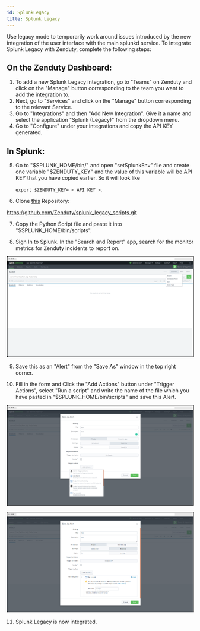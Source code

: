 ```yaml
---
id: SplunkLegacy
title: Splunk Legacy
---
```

Use legacy mode to temporarily work around issues introduced by the new integration of the user interface with the main splunkd service. To integrate Splunk Legacy with Zenduty, complete the following steps:

## On the Zenduty Dashboard:
1. To add a new Splunk Legacy integration, go to "Teams" on Zenduty and click on the "Manage" button corresponding to the team you want to add the integration to.
2. Next, go to "Services" and click on the "Manage" button corresponding to the relevant Service.
3. Go to "Integrations" and then "Add New Integration". Give it a name and select the application "Splunk (Legacy)" from the dropdown menu.
4. Go to "Configure" under your integrations and copy the API KEY generated.

## In Splunk:
5. Go to "$SPLUNK_HOME/bin/" and open "setSplunkEnv" file and create one variable "$ZENDUTY_KEY" and the value of this variable will be API KEY that you have copied earlier. So it will look like 

	```export $ZENDUTY_KEY= < API KEY >```.

6. Clone [this](https://github.com/Zenduty/splunk_legacy_scripts.git) Repository: 

https://github.com/Zenduty/splunk_legacy_scripts.git

7. Copy the Python Script file and paste it into "$SPLUNK_HOME/bin/scripts".

8. Sign In to Splunk. In the "Search and Report" app, search for the monitor metrics for Zenduty incidents to report on.

![](/img/Integrations/SplunkLegacy/1.png)

9. Save this as an "Alert" from the "Save As" window in the top right corner.

10. Fill in the form and Click the "Add Actions" button under "Trigger Actions", select "Run a script" and write the name of the file which you have pasted in "$SPLUNK_HOME/bin/scripts" and save this Alert.

![](/img/Integrations/SplunkLegacy/2.png)

![](/img/Integrations/SplunkLegacy/3.png)

11. Splunk Legacy is now integrated.